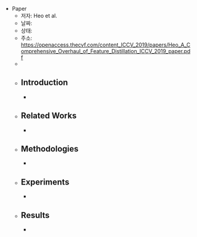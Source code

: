 - Paper
	- 저자: Heo et al.
	- 날짜:
	- 상태:
	- 주소: https://openaccess.thecvf.com/content_ICCV_2019/papers/Heo_A_Comprehensive_Overhaul_of_Feature_Distillation_ICCV_2019_paper.pdf
	-
	- ## Introduction
		-
	- ## Related Works
		-
	- ## Methodologies
		-
	- ## Experiments
		-
	- ## Results
		-